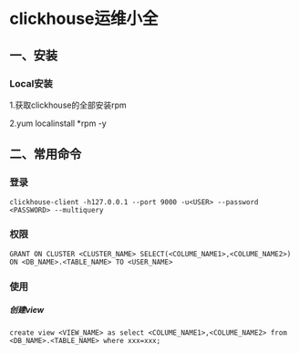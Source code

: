 # clickhouse运维小全

## 一、安装

### Local安装

1.获取clickhouse的全部安装rpm

2.yum localinstall *rpm -y

## 二、常用命令

### 登录

`clickhouse-client -h127.0.0.1 --port 9000 -u<USER> --password <PASSWORD> --multiquery`

### 权限

`GRANT ON CLUSTER <CLUSTER_NAME> SELECT(<COLUME_NAME1>,<COLUME_NAME2>) ON <DB_NAME>.<TABLE_NAME> TO <USER_NAME>`

### 使用

##### 创建view

`create view <VIEW_NAME> as select <COLUME_NAME1>,<COLUME_NAME2> from <DB_NAME>.<TABLE_NAME> where xxx=xxx;`


